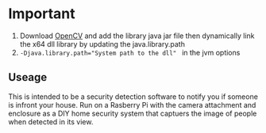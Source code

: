# Important
1. Download [OpenCV](https://opencv.org/releases/) and add the library java jar file then dynamically link the x64 dll library by updating the java.library.path 
2. ```-Djava.library.path="System path to the dll" ```  in the jvm options

## Useage
This is intended to be a security detection software to notify you if someone is infront your house. Run on a Rasberry Pi with the camera attachment and enclosure as a DIY home security system that captuers the image of people when detected in its view.
